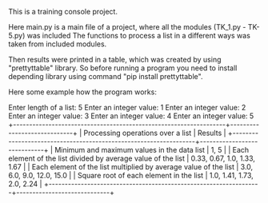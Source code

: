 This is a training console project.

Here main.py is a main file of a project, where all the modules (TK_1.py - TK-5.py) was included 
The functions  to process a list in a different ways was taken from included modules.

Then results were printed in a table, which was created by using "prettyttable" library.
So before running a program you need to install depending library using command "pip install prettyttable".


Here some example how the program works:

Enter length of a list: 5
Enter an integer value: 1
Enter an integer value: 2
Enter an integer value: 3
Enter an integer value: 4
Enter an integer value: 5
+------------------------------------------------------------------+-----------------------------+
| Processing operations over a list                                | Results                     |
+------------------------------------------------------------------+-----------------------------+
| Minimum and maximum values in the data list                      | 1, 5                        |
| Each element of the list divided by average value of the list    | 0.33, 0.67, 1.0, 1.33, 1.67 |
| Each element of the list multiplied by average value of the list | 3.0, 6.0, 9.0, 12.0, 15.0   |
| Square root of each element in the list                          | 1.0, 1.41, 1.73, 2.0, 2.24  |
+------------------------------------------------------------------+-----------------------------+
